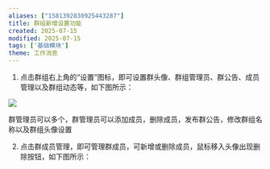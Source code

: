 ```yaml
---
aliases: ["1581392830925443287"]
title: 群组新增设置功能
created: 2025-07-15
modified: 2025-07-15
tags: ['基础模块']
theme: 工作消息
---
```


1. 点击群组右上角的“设置”图标，即可设置群头像、群组管理员、群公告、成员管理以及群组动态等，如下图所示：

![](https://myhelpdoc.oss-cn-heyuan.aliyuncs.com/mdimages/87063b0ccd00f11db50db161745c04cc.jpg)

群管理员可以多个，群管理员可以添加成员，删除成员，发布群公告，修改群组名称以及群组头像设置

2. 点击群成员管理，即可管理群成员，可新增或删除成员，鼠标移入头像出现删除按钮，如下图所示：

